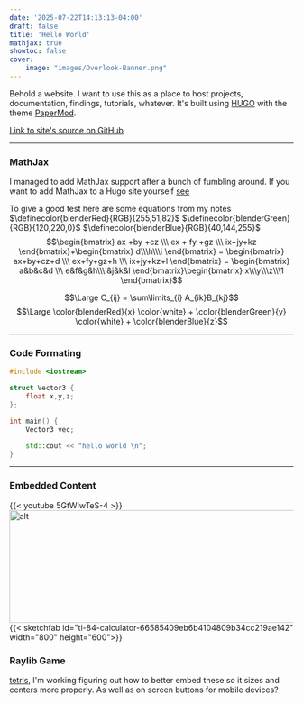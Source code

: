 ```yaml
---
date: '2025-07-22T14:13:13-04:00'
draft: false
title: 'Hello World'
mathjax: true
showtoc: false
cover:
    image: "images/Overlook-Banner.png"
---
```

Behold a website. I want to use this as a place to host projects, documentation, findings, tutorials, whatever. It's built using [HUGO](https://gohugo.io/) with the theme [PaperMod](https://github.com/adityatelange/hugo-PaperMod).

[Link to site's source on GitHub](https://github.com/Ethan-Mulwee/Hugo-Site)

---

### MathJax
I managed to add MathJax support after a bunch of fumbling around. If you want to add MathJax to a Hugo site yourself [see](https://geoffruddock.com/math-typesetting-in-hugo/) 

To give a good test here are some equations from my notes 
$\definecolor{blenderRed}{RGB}{255,51,82}$ $\definecolor{blenderGreen}{RGB}{120,220,0}$ $\definecolor{blenderBlue}{RGB}{40,144,255}$
$$\begin{bmatrix}
ax +by +cz \\\ ex + fy +gz \\\ ix+jy+kz
\end{bmatrix}+\begin{bmatrix}
d\\\h\\\i
\end{bmatrix} = \begin{bmatrix}
 ax+by+cz+d \\\ ex+fy+gz+h \\\ ix+jy+kz+l
\end{bmatrix} = \begin{bmatrix}
a&b&c&d \\\ e&f&g&h\\\i&j&k&l
\end{bmatrix}\begin{bmatrix}
x\\\y\\\z\\\1
\end{bmatrix}$$

$$\Large C_{ij} = \sum\limits_{i} A_{ik}B_{kj}$$
$$\Large \color{blenderRed}{x} \color{white} + \color{blenderGreen}{y} \color{white} + \color{blenderBlue}{z}$$

---

### Code Formating
```cpp
#include <iostream>

struct Vector3 {
    float x,y,z;
};

int main() {
    Vector3 vec;

    std::cout << "hello world \n";    
}
```
---

### Embedded Content
{{< youtube 5GtWIwTeS-4 >}}
<img src="/images/maxwell.gif" alt="alt" title="This is the title attribute" width="800" height="200">
{{< sketchfab id="ti-84-calculator-66585409eb6b4104809b34cc219ae142" width="800" height="600">}}


### Raylib Game
[tetris](/tetris.html), I'm working figuring out how to better embed these so it sizes and centers more properly. As well as on screen buttons for mobile devices?